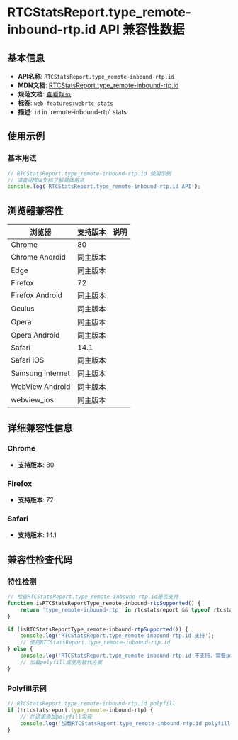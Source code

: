 # RTCStatsReport.type_remote-inbound-rtp.id API 兼容性数据

## 基本信息

- **API名称**: `RTCStatsReport.type_remote-inbound-rtp.id`
- **MDN文档**: [RTCStatsReport.type_remote-inbound-rtp.id](https://developer.mozilla.org/docs/Web/API/RTCRemoteInboundRtpStreamStats/id)
- **规范文档**: [查看规范](https://w3c.github.io/webrtc-stats/#dom-rtcstats-id)
- **标签**: `web-features:webrtc-stats`
- **描述**: `id` in 'remote-inbound-rtp' stats

## 使用示例

### 基本用法

```javascript
// RTCStatsReport.type_remote-inbound-rtp.id 使用示例
// 请查阅MDN文档了解具体用法
console.log('RTCStatsReport.type_remote-inbound-rtp.id API');
```

## 浏览器兼容性

| 浏览器 | 支持版本 | 说明 |
|--------|----------|------|
| Chrome | 80 |  |
| Chrome Android | 同主版本 |  |
| Edge | 同主版本 |  |
| Firefox | 72 |  |
| Firefox Android | 同主版本 |  |
| Oculus | 同主版本 |  |
| Opera | 同主版本 |  |
| Opera Android | 同主版本 |  |
| Safari | 14.1 |  |
| Safari iOS | 同主版本 |  |
| Samsung Internet | 同主版本 |  |
| WebView Android | 同主版本 |  |
| webview_ios | 同主版本 |  |

## 详细兼容性信息

### Chrome

- **支持版本**: 80

### Firefox

- **支持版本**: 72

### Safari

- **支持版本**: 14.1

## 兼容性检查代码

### 特性检测

```javascript
// 检查RTCStatsReport.type_remote-inbound-rtp.id是否支持
function isRTCStatsReportType_remote-inbound-rtpSupported() {
    return 'type_remote-inbound-rtp' in rtcstatsreport && typeof rtcstatsreport.type_remote-inbound-rtp === 'function';
}

if (isRTCStatsReportType_remote-inbound-rtpSupported()) {
    console.log('RTCStatsReport.type_remote-inbound-rtp.id 支持');
    // 使用RTCStatsReport.type_remote-inbound-rtp.id
} else {
    console.log('RTCStatsReport.type_remote-inbound-rtp.id 不支持，需要polyfill');
    // 加载polyfill或使用替代方案
}
```

### Polyfill示例

```javascript
// RTCStatsReport.type_remote-inbound-rtp.id polyfill
if (!rtcstatsreport.type_remote-inbound-rtp) {
    // 在这里添加polyfill实现
    console.log('加载RTCStatsReport.type_remote-inbound-rtp.id polyfill');
}
```

